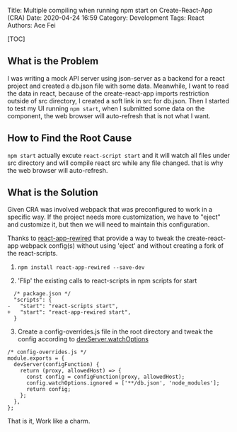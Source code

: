 Title: Multiple compiling when running npm start on Create-React-App (CRA)
Date: 2020-04-24 16:59
Category: Development
Tags: React
Authors: Ace Fei

[TOC]

## What is the Problem
I was writing a mock API server using json-server as a backend for a react project and created a db.json file with some data. Meanwhile, I want to read the data in react, because of the create-react-app imports restriction outside of src directory, I created a soft link in src for db.json.
Then I started to test my UI running `npm start`, when I submitted some data on the component, the web browser will auto-refresh that is not what I want.

## How to Find the Root Cause
`npm start` actually excute `react-script start` and it will watch all files under src directory and will compile react src while any file changed. that is why the web browser will auto-refresh.

## What is the Solution
Given CRA was involved webpack that was preconfigured to work in a specific way. If the project needs more customization, we have to "eject" and customize it, but then we will need to maintain this configuration.

Thanks to [react-app-rewired](https://github.com/timarney/react-app-rewired) that provide a way to tweak the create-react-app webpack config(s) without using 'eject' and without creating a fork of the react-scripts.

1. `npm install react-app-rewired --save-dev`

2. 'Flip' the existing calls to react-scripts in npm scripts for start
```
  /* package.json */
  "scripts": {
-   "start": "react-scripts start",
+   "start": "react-app-rewired start",
  }
```

3. Create a config-overrides.js file in the root directory and tweak the config according to [devServer.watchOptions](https://webpack.js.org/configuration/dev-server/#devserverwatchoptions-)
```
/* config-overrides.js */
module.exports = {
  devServer(configFunction) {
    return (proxy, allowedHost) => {
      const config = configFunction(proxy, allowedHost);
      config.watchOptions.ignored = ['**/db.json', 'node_modules'];
      return config;
    };
  },
};
```

That is it, Work like a charm.
